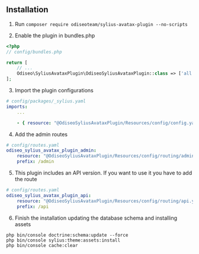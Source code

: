 ## Installation

1. Run `composer require odiseoteam/sylius-avatax-plugin --no-scripts`

2. Enable the plugin in bundles.php

```php
<?php
// config/bundles.php

return [
    // ...
    Odiseo\SyliusAvataxPlugin\OdiseoSyliusAvataxPlugin::class => ['all' => true],
];
```

3. Import the plugin configurations

```yml
# config/packages/_sylius.yaml
imports:
    ...

    - { resource: "@OdiseoSyliusAvataxPlugin/Resources/config/config.yaml" }
```

4. Add the admin routes

```yml
# config/routes.yaml
odiseo_sylius_avatax_plugin_admin:
    resource: "@OdiseoSyliusAvataxPlugin/Resources/config/routing/admin.yaml"
    prefix: /admin
```

5. This plugin includes an API version. If you want to use it you have to add the route

```yml
# config/routes.yaml
odiseo_sylius_avatax_plugin_api:
    resource: "@OdiseoSyliusAvataxPlugin/Resources/config/routing/api.yaml"
    prefix: /api
```

6. Finish the installation updating the database schema and installing assets

```
php bin/console doctrine:schema:update --force
php bin/console sylius:theme:assets:install
php bin/console cache:clear
```
